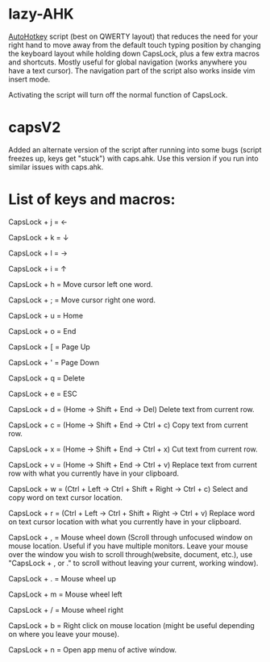 # lazy-AHK

[AutoHotkey](https://www.autohotkey.com/) script (best on QWERTY layout) that reduces the need for your right hand to move away from the default touch typing position by changing the keyboard layout while holding down CapsLock, plus a few extra macros and shortcuts. Mostly useful for global navigation (works anywhere you have a text cursor). The navigation part of the script also works inside vim insert mode.

Activating the script will turn off the normal function of CapsLock.

# capsV2
Added an alternate version of the script after running into some bugs (script freezes up, keys get "stuck") with caps.ahk.
Use this version if you run into similar issues with caps.ahk.

# List of keys and macros:

CapsLock + j = ←

CapsLock + k = ↓

CapsLock + l = →

CapsLock + i = ↑

CapsLock + h = Move cursor left one word.

CapsLock + ; = Move cursor right one word.

CapsLock + u = Home

CapsLock + o = End

CapsLock + \[ = Page Up

CapsLock + ' = Page Down

CapsLock + q = Delete

CapsLock + e = ESC

CapsLock + d = (Home -> Shift + End -> Del) Delete text from current row.

CapsLock + c = (Home -> Shift + End -> Ctrl + c) Copy text from current row.

CapsLock + x = (Home -> Shift + End -> Ctrl + x) Cut text from current row.

CapsLock + v = (Home -> Shift + End -> Ctrl + v) Replace text from current row with what you currently have in your clipboard.

CapsLock + w = (Ctrl + Left -> Ctrl + Shift + Right -> Ctrl + c) Select and copy word on text cursor location.

CapsLock + r = (Ctrl + Left -> Ctrl + Shift + Right -> Ctrl + v) Replace word on text cursor location with what you currently have in your clipboard.

CapsLock + , = Mouse wheel down (Scroll through unfocused window on mouse location. Useful if you have multiple monitors. Leave your mouse over the window you wish to scroll through(website, document, etc.), use "CapsLock + , or ." to scroll without leaving your current, working window).

CapsLock + . = Mouse wheel up

CapsLock + m = Mouse wheel left

CapsLock + / = Mouse wheel right

CapsLock + b = Right click on mouse location (might be useful depending on where you leave your mouse).

CapsLock + n = Open app menu of active window.
